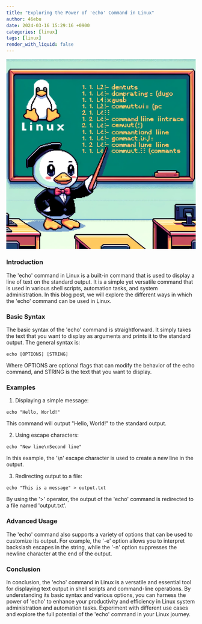 ```yaml
---
title: "Exploring the Power of 'echo' Command in Linux"
author: 46ebu
date: 2024-03-16 15:29:16 +0900
categories: [linux]
tags: [linux]
render_with_liquid: false
---
```


![Intro](/assets/img/post/linux.png)
### Introduction 
The 'echo' command in Linux is a built-in command that is used to display a line of text on the standard output. It is a simple yet versatile command that is used in various shell scripts, automation tasks, and system administration. In this blog post, we will explore the different ways in which the 'echo' command can be used in Linux.

### Basic Syntax
The basic syntax of the 'echo' command is straightforward. It simply takes the text that you want to display as arguments and prints it to the standard output. The general syntax is:
```
echo [OPTIONS] [STRING]
```
Where OPTIONS are optional flags that can modify the behavior of the echo command, and STRING is the text that you want to display.

### Examples
1. Displaying a simple message:
```
echo "Hello, World!"
```
This command will output "Hello, World!" to the standard output.

2. Using escape characters:
```
echo "New line\nSecond line"
```
In this example, the '\n' escape character is used to create a new line in the output.

3. Redirecting output to a file:
```
echo "This is a message" > output.txt
```
By using the '>' operator, the output of the 'echo' command is redirected to a file named 'output.txt'.

### Advanced Usage
The 'echo' command also supports a variety of options that can be used to customize its output. For example, the '-e' option allows you to interpret backslash escapes in the string, while the '-n' option suppresses the newline character at the end of the output.

### Conclusion
In conclusion, the 'echo' command in Linux is a versatile and essential tool for displaying text output in shell scripts and command-line operations. By understanding its basic syntax and various options, you can harness the power of 'echo' to enhance your productivity and efficiency in Linux system administration and automation tasks. Experiment with different use cases and explore the full potential of the 'echo' command in your Linux journey.
